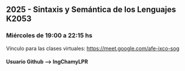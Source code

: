 ## 2025 - Sintaxis y Semántica de los Lenguajes K2053

### Miércoles de 19:00 a 22:15 hs
Vínculo para las clases virtuales: https://meet.google.com/afe-ixco-sog

#### Usuario Github --> IngChamyLPR
